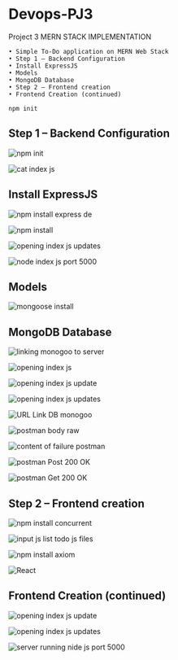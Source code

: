 # Devops-PJ3
Project 3
 MERN STACK IMPLEMENTATION
 
    • Simple To-Do application on MERN Web Stack 
    • Step 1 – Backend Configuration 
    • Install ExpressJS 
    • Models 
    • MongoDB Database 
    • Step 2 – Frontend creation 
    • Frontend Creation (continued)
    
    npm init
 
 ## Step 1 – Backend Configuration 
    
    
  ![npm init ](https://user-images.githubusercontent.com/107949309/194070188-a8854c6d-5c28-4a58-aefa-689cd08dfb77.png)

    
  ![cat index js](https://user-images.githubusercontent.com/107949309/194072464-4396c6c3-f86f-4558-8724-f79e05302de5.png)


## Install ExpressJS 
   
  
  ![npm install express   de](https://user-images.githubusercontent.com/107949309/194074452-6edb20bd-d1da-4844-8854-9e432600c532.png)

  
  ![npm install ](https://user-images.githubusercontent.com/107949309/194071797-973b2acf-bf18-41fd-b3d6-792873539d00.png)

  
  ![opening index js    updates](https://user-images.githubusercontent.com/107949309/194074904-6c62a031-769b-4a68-8279-12fc19aac256.png)

  
  ![node index js port 5000](https://user-images.githubusercontent.com/107949309/194075213-1b98c0f9-58eb-4be8-9e99-867d24104de7.png)



## Models 
  
   ![mongoose install](https://user-images.githubusercontent.com/107949309/194072057-1e8d86a4-d77a-4316-81ae-6a8b78914c92.png)



## MongoDB Database 
   
   ![linking monogoo to server](https://user-images.githubusercontent.com/107949309/194076576-7de77474-611b-4f8f-a108-0516c8f074bf.png)

   ![opening index js ](https://user-images.githubusercontent.com/107949309/194077164-e74d98da-f22d-4f91-b5a6-32a5c19355c2.png)

   ![opening index js    update ](https://user-images.githubusercontent.com/107949309/194077212-5a988c47-d993-4b0d-b4ee-c26daa229588.png)

   ![opening index js    updates](https://user-images.githubusercontent.com/107949309/194077293-522be97a-b0e2-40d3-a227-04893ba3fd0c.png)

   ![URL Link DB monogoo ](https://user-images.githubusercontent.com/107949309/194077890-6896fab5-373f-4e22-95be-f6dac59ebdfe.png)

   ![postman  body  raw](https://user-images.githubusercontent.com/107949309/194077937-a5e32002-0f18-45ab-8168-beb6320f461b.png)

   ![content of failure postman ](https://user-images.githubusercontent.com/107949309/194078070-a869684d-67ef-4b17-9e9c-6b07c4fe4819.png)

   ![postman Post 200 OK](https://user-images.githubusercontent.com/107949309/194077969-b9230f3a-1548-454e-ab5b-333bc0ef3161.png)

   ![postman Get 200 OK](https://user-images.githubusercontent.com/107949309/194078139-e0c483ae-ed27-416f-8fb2-80740eb8045c.png)


## Step 2 – Frontend creation 
 
 
 ![npm install concurrent ](https://user-images.githubusercontent.com/107949309/194140244-8179d687-5b50-4407-a950-ae8c2c0f39a5.png)

 
 ![input js list todo js files](https://user-images.githubusercontent.com/107949309/194142379-16f6cd7f-8b77-4c40-b95b-e23434090e30.png)

 
 ![npm install axiom](https://user-images.githubusercontent.com/107949309/194142948-5f785de9-f52b-481d-9bc2-d09fcc1bb188.png)

 
 ![React ](https://user-images.githubusercontent.com/107949309/194144827-f8266d36-8a89-45ea-8d47-fd11e19acfd5.png)



## Frontend Creation (continued)
  
 ![opening index js    update ](https://user-images.githubusercontent.com/107949309/194151616-2bf33a84-b97b-476b-bc7c-11c49c7702fe.png)

 ![opening index js    updates](https://user-images.githubusercontent.com/107949309/194151152-2b2f8c65-e021-45cf-adca-3f58365c13d0.png)

 
 ![server running nide js port 5000](https://user-images.githubusercontent.com/107949309/194145146-0fab525d-8d72-4a1a-9412-d116ac2c26d3.png)

